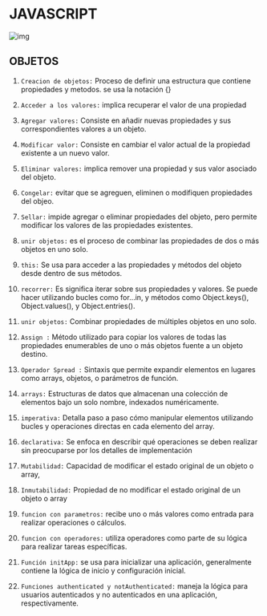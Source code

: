 # JAVASCRIPT
![img](https://d8285fmxt3duy.cloudfront.net/public/articulos/img/java-script1.jpg)

## OBJETOS

1. `Creacion de objetos:` Proceso de definir una estructura que contiene propiedades y metodos. se usa la notación {}

2. `Acceder a los valores:` implica recuperar el valor de una propiedad 

3. `Agregar valores:` Consiste en añadir nuevas propiedades y sus correspondientes valores a un objeto.

4. `Modificar valor:` Consiste en cambiar el valor actual de la propiedad existente a un nuevo valor.

5. `Eliminar valores:` implica remover una propiedad y sus valor asociado del objeto.

6. `Congelar:` evitar que se agreguen, eliminen o modifiquen propiedades del objeo.

7. `Sellar:`  impide agregar o eliminar propiedades del objeto, pero permite modificar los valores de las propiedades existentes.

8. `unir objetos:` es el proceso de combinar las propiedades de dos o más objetos en uno solo.

9. `this:`  Se usa para acceder a las propiedades y métodos del objeto desde dentro de sus métodos.

10. `recorrer:` Es significa iterar sobre sus propiedades y valores. Se puede hacer utilizando bucles como for...in, y métodos como Object.keys(), Object.values(), y Object.entries().

11. `unir objetos:`  Combinar propiedades de múltiples objetos en uno solo.

12. `Assign :` Método utilizado para copiar los valores de todas las propiedades enumerables de uno o más objetos fuente a un objeto destino.

13. `Operador Spread :` Sintaxis que permite expandir elementos en lugares como arrays, objetos, o parámetros de función.

24. `arrays:`  Estructuras de datos que almacenan una colección de elementos bajo un solo nombre, indexados numéricamente.


25. `imperativa:`  Detalla paso a paso cómo manipular elementos utilizando bucles y operaciones directas en cada elemento del array.


25. `declarativa:` Se enfoca en describir qué operaciones se deben realizar sin preocuparse por los detalles de implementación

26. `Mutabilidad:` Capacidad de modificar el estado original de un objeto o array,


27. `Inmutabilidad:` Propiedad de no modificar el estado original de un objeto o array


28. `funcion con parametros:` recibe uno o más valores como entrada para realizar operaciones o cálculos.


29. `funcion con operadores:` utiliza operadores como parte de su lógica para realizar tareas específicas.

30. `Función initApp:` se usa para inicializar una aplicación, generalmente contiene la lógica de inicio y configuración inicial.


32. `Funciones authenticated y notAuthenticated:` maneja la lógica para usuarios autenticados y no autenticados en una aplicación, respectivamente.
